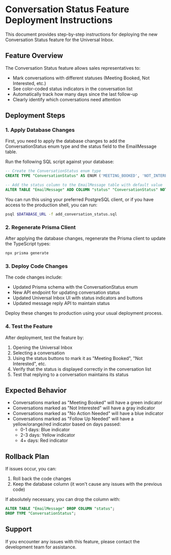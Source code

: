 # Conversation Status Feature Deployment Instructions

This document provides step-by-step instructions for deploying the new Conversation Status feature for the Universal Inbox.

## Feature Overview

The Conversation Status feature allows sales representatives to:
- Mark conversations with different statuses (Meeting Booked, Not Interested, etc.)
- See color-coded status indicators in the conversation list
- Automatically track how many days since the last follow-up
- Clearly identify which conversations need attention

## Deployment Steps

### 1. Apply Database Changes

First, you need to apply the database changes to add the ConversationStatus enum type and the status field to the EmailMessage table.

Run the following SQL script against your database:

```sql
-- Create the ConversationStatus enum type
CREATE TYPE "ConversationStatus" AS ENUM ('MEETING_BOOKED', 'NOT_INTERESTED', 'FOLLOW_UP_NEEDED', 'NO_ACTION_NEEDED');

-- Add the status column to the EmailMessage table with default value
ALTER TABLE "EmailMessage" ADD COLUMN "status" "ConversationStatus" NOT NULL DEFAULT 'FOLLOW_UP_NEEDED';
```

You can run this using your preferred PostgreSQL client, or if you have access to the production shell, you can run:

```bash
psql $DATABASE_URL -f add_conversation_status.sql
```

### 2. Regenerate Prisma Client

After applying the database changes, regenerate the Prisma client to update the TypeScript types:

```bash
npx prisma generate
```

### 3. Deploy Code Changes

The code changes include:
- Updated Prisma schema with the ConversationStatus enum
- New API endpoint for updating conversation status
- Updated Universal Inbox UI with status indicators and buttons
- Updated message reply API to maintain status

Deploy these changes to production using your usual deployment process.

### 4. Test the Feature

After deployment, test the feature by:
1. Opening the Universal Inbox
2. Selecting a conversation
3. Using the status buttons to mark it as "Meeting Booked", "Not Interested", etc.
4. Verify that the status is displayed correctly in the conversation list
5. Test that replying to a conversation maintains its status

## Expected Behavior

- Conversations marked as "Meeting Booked" will have a green indicator
- Conversations marked as "Not Interested" will have a gray indicator
- Conversations marked as "No Action Needed" will have a blue indicator  
- Conversations marked as "Follow Up Needed" will have a yellow/orange/red indicator based on days passed:
  - 0-1 days: Blue indicator
  - 2-3 days: Yellow indicator
  - 4+ days: Red indicator

## Rollback Plan

If issues occur, you can:
1. Roll back the code changes
2. Keep the database column (it won't cause any issues with the previous code)

If absolutely necessary, you can drop the column with:
```sql
ALTER TABLE "EmailMessage" DROP COLUMN "status";
DROP TYPE "ConversationStatus";
```

## Support

If you encounter any issues with this feature, please contact the development team for assistance. 